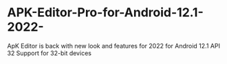 # APK-Editor-Pro-for-Android-12.1-2022-
ApK Editor is back with new look and features for 2022 for Android 12.1 API 32 Support for 32-bit devices
